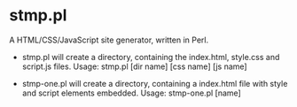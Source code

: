 stmp.pl
=======

A HTML/CSS/JavaScript site generator, written in Perl.

- stmp.pl will create a directory, containing the index.html, style.css and script.js files.
  Usage: stmp.pl [dir name] [css name] [js name]
  
- stmp-one.pl will create a directory, containing a index.html file with style and script elements embedded. 
  Usage: stmp-one.pl [name]
